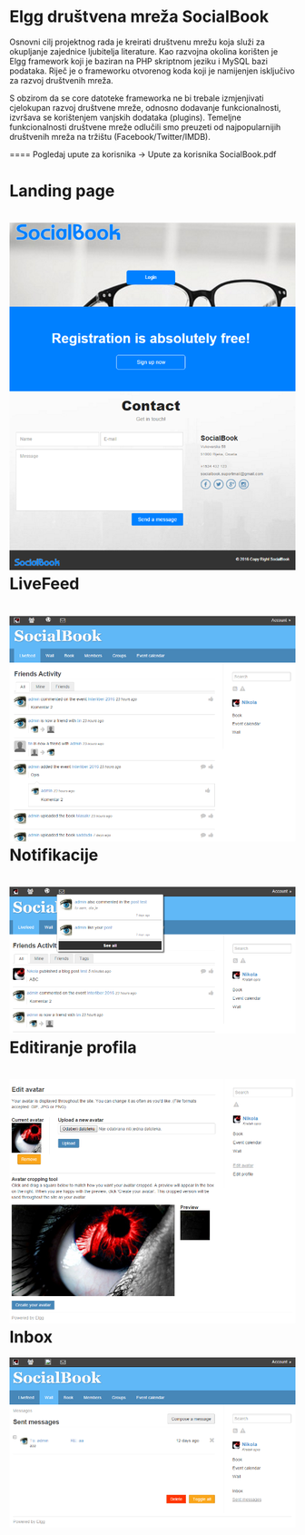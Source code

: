 Elgg društvena mreža SocialBook
====

Osnovni cilj projektnog rada je kreirati društvenu mrežu koja služi za okupljanje zajednice  ljubitelja literature. Kao razvojna okolina korišten je Elgg framework koji je baziran na PHP skriptnom jeziku i MySQL bazi podataka. Riječ je o frameworku otvorenog koda koji je namijenjen isključivo za razvoj društvenih mreža. 

S obzirom da se core datoteke frameworka ne bi trebale izmjenjivati cjelokupan razvoj društvene mreže, odnosno dodavanje funkcionalnosti, izvršava se korištenjem vanjskih dodataka (plugins). 
Temeljne funkcionalnosti društvene mreže odlučili smo preuzeti od najpopularnijih društvenih mreža na tržištu (Facebook/Twitter/IMDB).

====
Pogledaj upute za korisnika -> Upute za korisnika SocialBook.pdf

Landing page
====
![alt tag](https://github.com/ProjectRodac/elggSocialBook/blob/master/images/Landing.PNG)
LiveFeed
====
![alt tag](https://github.com/ProjectRodac/elggSocialBook/blob/master/images/livefeed.PNG)
Notifikacije
====
![alt tag](https://github.com/ProjectRodac/elggSocialBook/blob/master/images/notification.PNG)
Editiranje profila
====
![alt tag](https://github.com/ProjectRodac/elggSocialBook/blob/master/images/editAvatar.PNG)
Inbox
====
![alt tag](https://github.com/ProjectRodac/elggSocialBook/blob/master/images/inbox.PNG)

